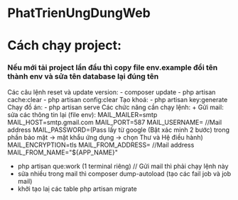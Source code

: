 # PhatTrienUngDungWeb
<h1>Cách chạy project:</h1>
<h3>Nếu mới tải project lần đầu thì copy file env.example đổi tên thành env và sửa tên database lại đúng tên</h3>
Các câu lệnh reset và update version:
- composer update
- php artisan cache:clear
- php artisan config:clear
Tạo khoá:
- php artisan key:generate
Chạy đồ án:
- php artisan serve
Các chức năng cần chạy lệnh:
+ Gửi mail:
sửa các thông tin lại (file env): 
MAIL_MAILER=smtp
MAIL_HOST=smtp.gmail.com
MAIL_PORT=587
MAIL_USERNAME= //Mail address
MAIL_PASSWORD=(Pass lấy từ google (Bật xác minh 2 bước) trong phần bảo mật -> mật khẩu ứng dụng -> chọn Thư và Hệ điều hành)
MAIL_ENCRYPTION=tls
MAIL_FROM_ADDRESS= //Mail address
MAIL_FROM_NAME="${APP_NAME}"

- php artisan que:work (1 terminal riêng) // Gửi mail thì phải chạy lệnh này
- sửa nhiều trong mail thì composer dump-autoload (tạo các fail job và job mail)
- khởi tạo laị các table php artisan migrate
